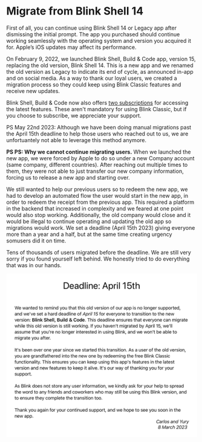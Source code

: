 # Migrate from Blink Shell 14

First of all, you can continue using Blink Shell 14 or Legacy app after dismissing the initial prompt. The app you purchased should continue working seamlessly with the operating system and version you acquired it for. Apple’s iOS updates may affect its performance.

On February 9, 2022, we launched Blink Shell, Build & Code app, version 15, replacing the old version, Blink Shell 14. This is a new app and we renamed the old version as Legacy to indicate its end of cycle, as announced in-app and on social media. As a way to thank our loyal users, we created a migration process so they could keep using Blink Classic features and receive new updates. 

Blink Shell, Build & Code now also offers [two subscriptions](https://blink.sh/#choose-package) for accessing the latest features. These aren't mandatory for using Blink Classic, but if you choose to subscribe, we appreciate your support.

PS May 22nd 2023: Although we have been doing manual migrations past the April 15th deadline to help those users who reached out to us, we are unfortuantely not able to leverage this method anymore.

**PS PS: Why we cannot continue migrating users.** When we launched the new app, we were forced by Apple to do so under a new Company account (same company, different countries). After reaching out multiple times to them, they were not able to just transfer our new company information, forcing us to release a new app and starting over. 

We still wanted to help our previous users so to redeem the new app, we had to develop an automated flow the user would start in the new app, in order to redeem the receipt from the previous app. This required a platform in the backend that increased in complexity and we feared at one point would also stop working. Additionally, the old company would close and it would be illegal to continue operating and updating the old app so migrations would work. We set a deadline (April 15th 2023) giving everyone more than a year and a half, but at the same time creating urgency somusers did it on time. 

Tens of thousands of users migrated before the deadline. We are still very
 sorry if you found yourself left behind. We honestly tried to do everything that was in our hands.

![img](./migration/letter.png)

